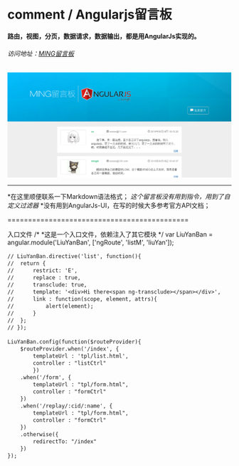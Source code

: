 # comment / Angularjs留言板
#### 路由，视图，分页，数据请求，数据输出，都是用AngularJs实现的。
###### 访问地址：[MING留言板](http://www.jmingzi.cn/demo/comment/src)
![MING留言板](./src/images/logo.png)

*********************************************

*在这里顺便联系一下Markdown语法格式； *这个留言板没有用到指令，用到了自定义过滤器* *没有用到AngularJs-UI，在写的时候大多参考官方API文档；

============================================

入口文件
	/*
	*这是一个入口文件，依赖注入了其它模块
	*/
	var LiuYanBan = angular.module('LiuYanBan', ['ngRoute', 'listM', 'liuYan']);

	// LiuYanBan.directive('list', function(){
	// 	return {
	// 		restrict: 'E',
	// 		replace : true,
	// 		transclude: true,
	// 		template: '<div>Hi there<span ng-transclude></span></div>',
	// 		link : function(scope, element, attrs){
	// 			alert(element);
	// 		}
	// 	};
	// });

	LiuYanBan.config(function($routeProvider){
		$routeProvider.when('/index', {
			templateUrl : 'tpl/list.html',
			controller : "listCtrl"
			})
		.when('/form', {
			templateUrl : "tpl/form.html",
			controller : "formCtrl"
		})
		.when('/replay/:cid/:name', {
			templateUrl : "tpl/form.html",
			controller : "formCtrl"
		})
		.otherwise({
			redirectTo: "/index"
		})
	});
